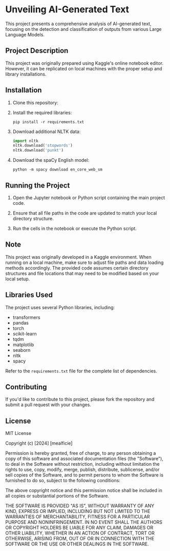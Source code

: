# Unveiling AI-Generated Text

This project presents a comprehensive analysis of AI-generated text, focusing on the detection and classification of outputs from various Large Language Models.

## Project Description

This project was originally prepared using Kaggle's online notebook editor. However, it can be replicated on local machines with the proper setup and library installations.

## Installation

1. Clone this repository:

2. Install the required libraries:
   ```
   pip install -r requirements.txt
   ```

3. Download additional NLTK data:
   ```python
   import nltk
   nltk.download('stopwords')
   nltk.download('punkt')
   ```

4. Download the spaCy English model:
   ```
   python -m spacy download en_core_web_sm
   ```

## Running the Project

1. Open the Jupyter notebook or Python script containing the main project code.

2. Ensure that all file paths in the code are updated to match your local directory structure.

3. Run the cells in the notebook or execute the Python script.

## Note

This project was originally developed in a Kaggle environment. When running on a local machine, make sure to adjust file paths and data loading methods accordingly. The provided code assumes certain directory structures and file locations that may need to be modified based on your local setup.

## Libraries Used

The project uses several Python libraries, including:
- transformers
- pandas
- torch
- scikit-learn
- tqdm
- matplotlib
- seaborn
- nltk
- spacy

Refer to the `requirements.txt` file for the complete list of dependencies.

## Contributing

If you'd like to contribute to this project, please fork the repository and submit a pull request with your changes.

## License

MIT License

Copyright (c) [2024] [mealficie]

Permission is hereby granted, free of charge, to any person obtaining a copy
of this software and associated documentation files (the "Software"), to deal
in the Software without restriction, including without limitation the rights
to use, copy, modify, merge, publish, distribute, sublicense, and/or sell
copies of the Software, and to permit persons to whom the Software is
furnished to do so, subject to the following conditions:

The above copyright notice and this permission notice shall be included in all
copies or substantial portions of the Software.

THE SOFTWARE IS PROVIDED "AS IS", WITHOUT WARRANTY OF ANY KIND, EXPRESS OR
IMPLIED, INCLUDING BUT NOT LIMITED TO THE WARRANTIES OF MERCHANTABILITY,
FITNESS FOR A PARTICULAR PURPOSE AND NONINFRINGEMENT. IN NO EVENT SHALL THE
AUTHORS OR COPYRIGHT HOLDERS BE LIABLE FOR ANY CLAIM, DAMAGES OR OTHER
LIABILITY, WHETHER IN AN ACTION OF CONTRACT, TORT OR OTHERWISE, ARISING FROM,
OUT OF OR IN CONNECTION WITH THE SOFTWARE OR THE USE OR OTHER DEALINGS IN THE
SOFTWARE.



